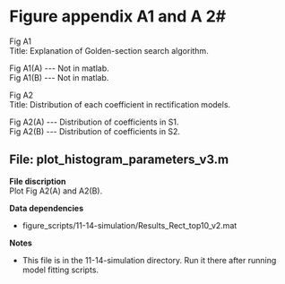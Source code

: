 # Figure appendix A1 and A 2#

 Fig A1 <br />
 Title: Explanation of Golden-section search algorithm.

 Fig A1(A) --- Not in matlab. <br />
 Fig A1(B) --- Not in matlab. <br />
 
 Fig A2 <br />
 Title: Distribution of each coefficient in rectification models.

 Fig A2(A) --- Distribution of coefficients in S1. <br />
 Fig A2(B) --- Distribution of coefficients in S2. <br />

## File: plot_histogram_parameters_v3.m ##

**File discription** <br />
 Plot Fig A2(A) and A2(B). 

**Data dependencies**
+ figure_scripts/11-14-simulation/Results_Rect_top10_v2.mat

**Notes** 
+ This file is in the 11-14-simulation directory. Run it there after running model fitting scripts.
